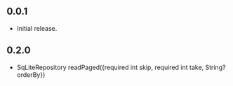 ## 0.0.1

* Initial release.

## 0.2.0

* SqLiteRepository readPaged({required int skip, required int take, String? orderBy})
